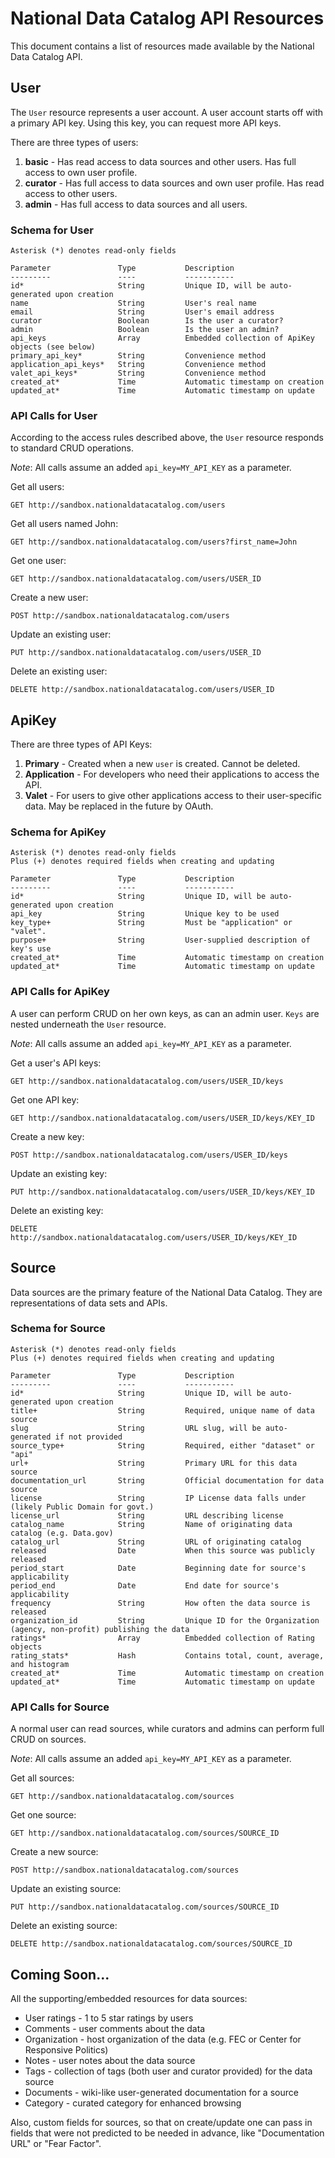 # National Data Catalog API Resources

This document contains a list of resources made available by the National Data Catalog API.

## User

The `User` resource represents a user account. A user account starts off with a primary API key. Using this key, you can request more API keys.

There are three types of users:

1. **basic** - Has read access to data sources and other users. Has full access to own user profile.
2. **curator** - Has full access to data sources and own user profile. Has read access to other users.
3. **admin** - Has full access to data sources and all users.

### Schema for User

    Asterisk (*) denotes read-only fields

    Parameter               Type           Description
    ---------               ----           -----------
    id*                     String         Unique ID, will be auto-generated upon creation
    name                    String         User's real name
    email                   String         User's email address
    curator                 Boolean        Is the user a curator?
    admin                   Boolean        Is the user an admin?
    api_keys                Array          Embedded collection of ApiKey objects (see below)
    primary_api_key*        String         Convenience method
    application_api_keys*   String         Convenience method
    valet_api_keys*         String         Convenience method
    created_at*             Time           Automatic timestamp on creation
    updated_at*             Time           Automatic timestamp on update

### API Calls for User

According to the access rules described above, the `User` resource responds to standard CRUD operations.

*Note*: All calls assume an added `api_key=MY_API_KEY` as a parameter.

Get all users:

    GET http://sandbox.nationaldatacatalog.com/users
    
Get all users named John:

    GET http://sandbox.nationaldatacatalog.com/users?first_name=John

Get one user:

    GET http://sandbox.nationaldatacatalog.com/users/USER_ID
    
Create a new user:

    POST http://sandbox.nationaldatacatalog.com/users

Update an existing user:

    PUT http://sandbox.nationaldatacatalog.com/users/USER_ID
    
Delete an existing user:

    DELETE http://sandbox.nationaldatacatalog.com/users/USER_ID
    
## ApiKey

There are three types of API Keys:

1. **Primary** - Created when a new `user` is created. Cannot be deleted.
2. **Application** - For developers who need their applications to access the API.
3. **Valet** - For users to give other applications access to their user-specific data. May be replaced in the future by OAuth.

### Schema for ApiKey

    Asterisk (*) denotes read-only fields
    Plus (+) denotes required fields when creating and updating

    Parameter               Type           Description
    ---------               ----           -----------
    id*                     String         Unique ID, will be auto-generated upon creation
    api_key                 String         Unique key to be used
    key_type+               String         Must be "application" or "valet".
    purpose+                String         User-supplied description of key's use
    created_at*             Time           Automatic timestamp on creation
    updated_at*             Time           Automatic timestamp on update
    
### API Calls for ApiKey

A user can perform CRUD on her own keys, as can an admin user. `Keys` are nested underneath the `User` resource.

*Note*: All calls assume an added `api_key=MY_API_KEY` as a parameter.

Get a user's API keys:

    GET http://sandbox.nationaldatacatalog.com/users/USER_ID/keys

Get one API key:

    GET http://sandbox.nationaldatacatalog.com/users/USER_ID/keys/KEY_ID
    
Create a new key:

    POST http://sandbox.nationaldatacatalog.com/users/USER_ID/keys

Update an existing key:

    PUT http://sandbox.nationaldatacatalog.com/users/USER_ID/keys/KEY_ID
    
Delete an existing key:

    DELETE http://sandbox.nationaldatacatalog.com/users/USER_ID/keys/KEY_ID
    
## Source

Data sources are the primary feature of the National Data Catalog. They are representations of data sets and APIs.

### Schema for Source

    Asterisk (*) denotes read-only fields
    Plus (+) denotes required fields when creating and updating

    Parameter               Type           Description
    ---------               ----           -----------
    id*                     String         Unique ID, will be auto-generated upon creation
    title+                  String         Required, unique name of data source
    slug                    String         URL slug, will be auto-generated if not provided
    source_type+            String         Required, either "dataset" or "api"
    url+                    String         Primary URL for this data source    
    documentation_url       String         Official documentation for data source 
    license                 String         IP License data falls under (likely Public Domain for govt.)
    license_url             String         URL describing license
    catalog_name            String         Name of originating data catalog (e.g. Data.gov)
    catalog_url             String         URL of originating catalog   
    released                Date           When this source was publicly released
    period_start            Date           Beginning date for source's applicability
    period_end              Date           End date for source's applicability
    frequency               String         How often the data source is released
    organization_id         String         Unique ID for the Organization (agency, non-profit) publishing the data
    ratings*                Array          Embedded collection of Rating objects
    rating_stats*           Hash           Contains total, count, average, and histogram
    created_at*             Time           Automatic timestamp on creation
    updated_at*             Time           Automatic timestamp on update

### API Calls for Source

A normal user can read sources, while curators and admins can perform full CRUD on sources.

*Note*: All calls assume an added `api_key=MY_API_KEY` as a parameter.

Get all sources:

    GET http://sandbox.nationaldatacatalog.com/sources

Get one source:

    GET http://sandbox.nationaldatacatalog.com/sources/SOURCE_ID
    
Create a new source:

    POST http://sandbox.nationaldatacatalog.com/sources

Update an existing source:

    PUT http://sandbox.nationaldatacatalog.com/sources/SOURCE_ID
    
Delete an existing source:

    DELETE http://sandbox.nationaldatacatalog.com/sources/SOURCE_ID
    
## Coming Soon...

All the supporting/embedded resources for data sources:

* User ratings - 1 to 5 star ratings by users
* Comments - user comments about the data
* Organization - host organization of the data (e.g. FEC or Center for Responsive Politics)
* Notes - user notes about the data source
* Tags - collection of tags (both user and curator provided) for the data source
* Documents - wiki-like user-generated documentation for a source
* Category - curated category for enhanced browsing

Also, custom fields for sources, so that on create/update one can pass in fields that were not predicted to be needed in advance, like "Documentation URL" or "Fear Factor".